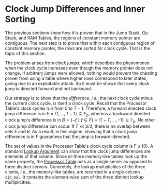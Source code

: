 # Clock Jump Differences and Inner Sorting

The previous sections show how it is proven that in the Jump Stack, Op Stack, and RAM Tables, the regions of constant memory pointer are contiguous. The next step is to prove that within each contiguous region of constant memory pointer, the rows are sorted for clock cycle. That is the topic of this section.

The problem arises from *clock jumps*, which describes the phenomenon when the clock cycle increases even though the memory pointer does not change.
If arbitrary jumps were allowed, nothing would prevent the cheating prover from using a table where higher rows correspond to later states, giving rise to an exploitable attack.
So it must be shown that every clock jump is directed forward and not backward.

Our strategy is to show that the *difference*, *i.e.*, the next clock cycle minus the current clock cycle, is itself a clock cycle.
Recall that the Processor Table's clock cycles run from 0 to $T-1$.
Therefore, a forward directed clock jump difference is in $F = \lbrace 1, \dots, T - 1 \rbrace \subseteq \mathbb{F}_p$, whereas a backward directed clock jump's difference is in $B = \lbrace -f \mid f \in F \rbrace = \lbrace 1 - T, \dots, -1 \rbrace \subseteq \mathbb{F}_p$.
No other clock jump difference can occur.
If $T \ll p/2$, there is no overlap between sets $F$ and $B$.
As a result, in this regime, showing that a clock jump difference is in $F$ guarantees that the jump is forward-directed.

The set of values in the Processor Table's clock cycle column is $F \cup \lbrace 0 \rbrace$.
A standard [Lookup Argument](lookup-argument.md) can show that the clock jump differences are elements of that column.
Since all three memory-like tables look up the same property, the [Processor Table](processor-table.md) acts as a single server as opposed to three distinct servers.
Concretely, the lookup multiplicities of the three clients, _i.e._, the memory-like tables, are recorded in a single column `cjd_mul`.
It contains the element-wise sum of the three distinct lookup multiplicities.
